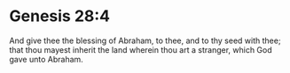 # Genesis 28:4

And give thee the blessing of Abraham, to thee, and to thy seed with thee; that thou mayest inherit the land wherein thou art a stranger, which God gave unto Abraham.